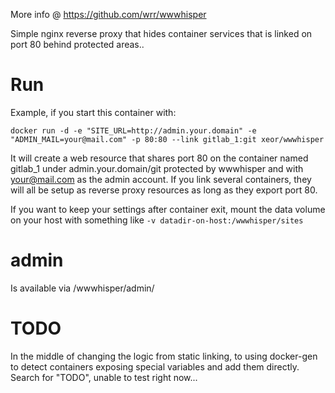 More info @ https://github.com/wrr/wwwhisper

Simple nginx reverse proxy that hides container services that is linked on port 80 behind protected areas..

# Run #

Example, if you start this container with:

    docker run -d -e "SITE_URL=http://admin.your.domain" -e "ADMIN_MAIL=your@mail.com" -p 80:80 --link gitlab_1:git xeor/wwwhisper

It will create a web resource that shares port 80 on the container named gitlab_1 under admin.your.domain/git protected by wwwhisper and with your@mail.com as the admin account.
If you link several containers, they will all be setup as reverse proxy resources as long as they export port 80.

If you want to keep your settings after container exit, mount the data volume on your host with something like `-v datadir-on-host:/wwwhisper/sites`

# admin #
Is available via /wwwhisper/admin/

# TODO #
In the middle of changing the logic from static linking, to using docker-gen to detect containers exposing special variables and add them directly.
Search for "TODO", unable to test right now...
